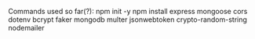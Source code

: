 Commands used so far(?):
npm init -y
npm install express mongoose cors dotenv bcrypt faker mongodb multer jsonwebtoken crypto-random-string nodemailer
